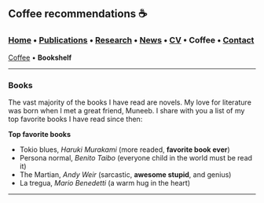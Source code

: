 
## Coffee recommendations ☕️
###  [Home](/index) • [Publications](/publications) • [Research](/research) • [News](/news) • [CV](/brief_cv) • Coffee • [Contact](/contact)                                 
[Coffee](/coffee) • **Bookshelf**

--- 



### Books

The vast majority of the books I have read are novels. My love for literature was born when I met a great friend, Muneeb. I share with you a list of my top favorite books I have read since then: 

**Top favorite books**

* Tokio blues, *Haruki Murakami* (more readed, **favorite book ever**)
* Persona normal, *Benito Taibo* (everyone child in the world must be read it)
* The Martian, *Andy Weir* (sarcastic, **awesome stupid**, and genius)
* La tregua, *Mario Benedetti* (a warm hug in the heart)

---
